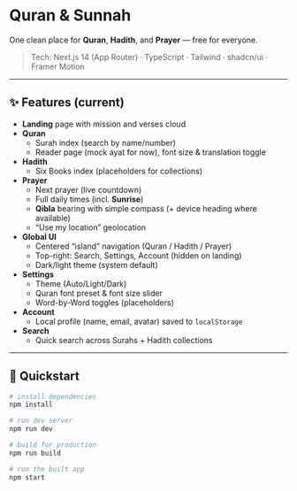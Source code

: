 # Quran & Sunnah

One clean place for **Quran**, **Hadith**, and **Prayer** — free for everyone.

> Tech: Next.js 14 (App Router) · TypeScript · Tailwind · shadcn/ui · Framer Motion

---

## ✨ Features (current)

- **Landing** page with mission and verses cloud
- **Quran**
  - Surah index (search by name/number)
  - Reader page (mock ayat for now), font size & translation toggle
- **Hadith**
  - Six Books index (placeholders for collections)
- **Prayer**
  - Next prayer (live countdown)
  - Full daily times (incl. **Sunrise**)
  - **Qibla** bearing with simple compass (+ device heading where available)
  - “Use my location” geolocation
- **Global UI**
  - Centered “island” navigation (Quran / Hadith / Prayer)
  - Top-right: Search, Settings, Account (hidden on landing)
  - Dark/light theme (system default)
- **Settings**
  - Theme (Auto/Light/Dark)
  - Quran font preset & font size slider
  - Word-by-Word toggles (placeholders)
- **Account**
  - Local profile (name, email, avatar) saved to `localStorage`
- **Search**
  - Quick search across Surahs + Hadith collections

---

## 🚀 Quickstart

```bash
# install dependencies
npm install

# run dev server
npm run dev

# build for production
npm run build

# run the built app
npm start
